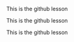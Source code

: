  <p>This is the github lesson</p>
 <p>This is the github lesson</p>
 <p>This is the github lesson</p>